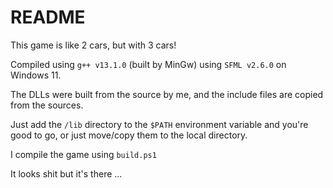 # README
This game is like 2 cars, but with 3 cars!

Compiled using `g++ v13.1.0` (built by MinGw) using `SFML v2.6.0` on Windows 11.

The DLLs were built from the source by me, and the include files are copied from the sources.

Just add the `/lib` directory to the `$PATH` environment variable and you're good to go, or just move/copy them to the local directory.

I compile the game using `build.ps1`

It looks shit but it's there ...